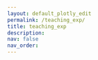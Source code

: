 ```yaml
---
layout: default_plotly_edit
permalink: /teaching_exp/
title: teaching_exp
description:
nav: false
nav_order: 
---
```


